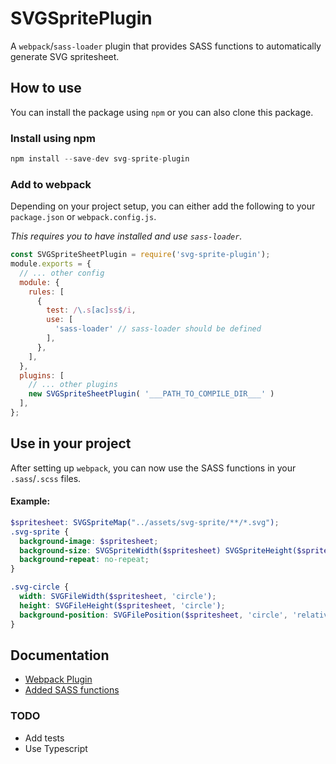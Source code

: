 # SVGSpritePlugin

A `webpack`/`sass-loader` plugin that provides SASS functions to automatically generate SVG spritesheet.


## How to use
You can install the package using `npm` or you can also clone this package.
### Install using npm
```javascript
npm install --save-dev svg-sprite-plugin
```
### Add to webpack
Depending on your project setup, you can either add the following to your `package.json` or `webpack.config.js`. 

_This requires you to have installed and use `sass-loader`._

```javascript
const SVGSpriteSheetPlugin = require('svg-sprite-plugin');
module.exports = {
  // ... other config
  module: {
    rules: [
      {
        test: /\.s[ac]ss$/i,
        use: [
          'sass-loader' // sass-loader should be defined
        ],
      },
    ],
  },
  plugins: [
    // ... other plugins
    new SVGSpriteSheetPlugin( '___PATH_TO_COMPILE_DIR___' )
  ],
};
```

## Use in your project
After setting up `webpack`, you can now use the SASS functions in your `.sass`/`.scss` files. 

#### Example:
```scss
$spritesheet: SVGSpriteMap("../assets/svg-sprite/**/*.svg");
.svg-sprite {
  background-image: $spritesheet;
  background-size: SVGSpriteWidth($spritesheet) SVGSpriteHeight($spritesheet);
  background-repeat: no-repeat;
}

.svg-circle {
  width: SVGFileWidth($spritesheet, 'circle');
  height: SVGFileHeight($spritesheet, 'circle');
  background-position: SVGFilePosition($spritesheet, 'circle', 'relative');
}
```

## Documentation
* [Webpack Plugin](docs/plugin.md)
* [Added SASS functions](docs/sass-functions.md)

### TODO
* Add tests
* Use Typescript